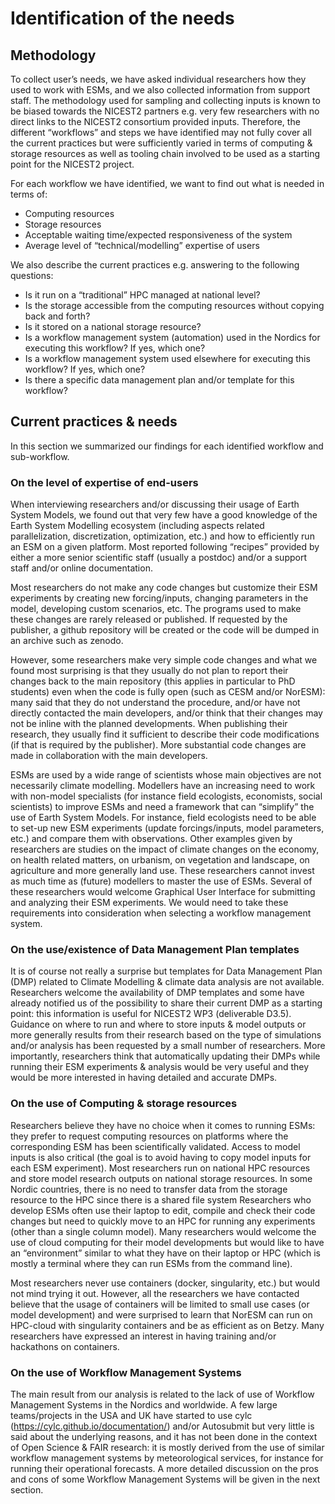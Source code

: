 # Identification of the needs

## Methodology
To collect user’s needs, we have asked individual researchers how they used to work with ESMs, and we also collected information from support staff. The methodology used for sampling and collecting inputs is known to be biased towards the NICEST2 partners e.g. very few researchers with no direct links to the NICEST2 consortium provided inputs. Therefore, the different “workflows” and steps we have identified may not fully cover all the current practices but were sufficiently varied in terms of computing & storage resources as well as tooling chain involved to be used as a starting point for the NICEST2 project.

For each workflow we have identified, we want to find out what is needed in terms of:
- Computing resources
- Storage resources
- Acceptable waiting time/expected responsiveness of the system
- Average level of “technical/modelling” expertise of users

We also describe the current practices e.g. answering to the following questions:
- Is it run on a “traditional” HPC managed at national level?
- Is the storage accessible from the computing resources without copying back and forth?
- Is it stored on a national storage resource?
- Is a workflow management system (automation) used in the Nordics for executing this workflow? If yes, which one?
- Is a workflow management system used elsewhere for executing this workflow? If yes, which one?
- Is there a specific data management plan and/or template for this workflow?

## Current practices & needs
In this section we summarized our findings for each identified workflow and sub-workflow. 

### On the level of expertise of end-users
When interviewing researchers and/or discussing their usage of Earth System Models, we found out that very few have a good knowledge of the Earth System Modelling ecosystem (including aspects related parallelization, discretization, optimization, etc.) and how to efficiently run an ESM on a given platform. Most reported following “recipes” provided by either a more senior scientific staff (usually a postdoc) and/or a support staff and/or online documentation.

Most researchers do not make any code changes but customize their ESM experiments by creating new forcing/inputs, changing parameters in the model, developing custom scenarios, etc. The programs used to make these changes are rarely released or published. If requested by the publisher, a github repository will be created or the code will be dumped in an archive such as zenodo.

However, some researchers make very simple code changes and what we found most surprising is that they usually do not plan to report their changes back to the main repository (this applies in particular to PhD students) even when the code is fully open (such as CESM and/or NorESM): many said that they do not understand the procedure, and/or have not directly contacted the main developers, and/or think that their changes may not be inline with the planned developments. When publishing their research, they usually find it sufficient to describe their code modifications (if that is required by the publisher).
More substantial code changes are made in collaboration with the main developers.

ESMs are used by a wide range of scientists whose main objectives are not necessarily climate modelling. Modellers have an increasing need to work with non-model specialists (for instance field ecologists, economists, social scientists) to improve ESMs and need a framework that can “simplify” the use of Earth System Models. For instance, field ecologists need to be able to set-up new ESM experiments (update forcings/inputs, model parameters, etc.) and compare them with observations.
Other examples given by researchers are studies on the impact of climate changes on the economy, on health related matters, on urbanism, on vegetation and landscape, on agriculture and more generally land use.
These researchers cannot invest as much time as (future) modellers to master the use of ESMs. Several of these researchers would welcome Graphical User Interface for submitting and analyzing their ESM experiments. We would need to take these requirements into consideration when selecting a workflow management system.

### On the use/existence of Data Management Plan templates
It is of course not really a surprise but templates for Data Management Plan (DMP) related to Climate Modelling & climate data analysis are not available. Researchers welcome the availability of DMP templates and some have already notified us of the possibility to share their current DMP as a starting point: this information is useful for NICEST2 WP3 (deliverable D3.5). Guidance on where to run and where to store inputs & model outputs or more generally results from their research based on the type of simulations and/or analysis has been requested by a small number of researchers. 
More importantly, researchers think that automatically updating their DMPs while running their ESM experiments & analysis would be very useful and they would be more interested in having detailed and accurate DMPs.

### On the use of Computing & storage resources
Researchers believe they have no choice when it comes to running ESMs: they prefer to request computing resources on platforms where the corresponding ESM has been scientifically validated. Access to model inputs is also critical (the goal is to avoid having to copy model inputs for each ESM experiment).
Most researchers run on national HPC resources and store model research outputs on national storage resources. In some Nordic countries, there is no need to transfer data from the storage resource to the HPC since there is a shared file system
Researchers who develop ESMs often use their laptop to edit, compile and check their code changes but need to quickly move to an HPC for running any experiments (other than a single column model). Many researchers would welcome the use of cloud computing for their model developments but would like to have an “environment” similar to what they have on their laptop or HPC (which is mostly a terminal where they can run ESMs from the command line).

Most researchers never use containers (docker, singularity, etc.) but would not mind trying it out. However, all the researchers we have contacted believe that the usage of containers will be limited to small use cases (or model development) and were surprised to learn that NorESM can run on HPC-cloud with singularity containers and be as efficient as on Betzy. 
Many researchers have expressed an interest in having training and/or hackathons on containers. 

### On the use of Workflow Management Systems
The main result from our analysis is related to the lack of use of Workflow Management Systems in the Nordics and worldwide. A few large teams/projects in the USA and UK have started to use cylc (https://cylc.github.io/documentation/) and/or Autosubmit but very little is said about the underlying reasons, and it has not been done in the context of Open Science & FAIR research: it is mostly derived from the use of similar workflow management systems by meteorological services, for instance for running their operational forecasts. A more detailed discussion on the pros and cons of some Workflow Management Systems will be given in the next section.

